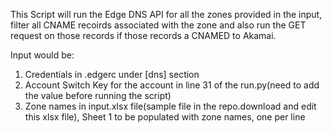 This Script will run the Edge DNS API for all the zones provided in the input, filter all CNAME recoirds associated with the zone and also run the GET request on those records if those records a CNAMED to Akamai.

Input would be:
1. Credentials in .edgerc under [dns] section
2. Account Switch Key for the account in line 31 of the run.py(need to add the value before running the script)
3. Zone names in input.xlsx file(sample file in the repo.download and edit this xlsx file), Sheet 1 to be populated with zone names, one per line

